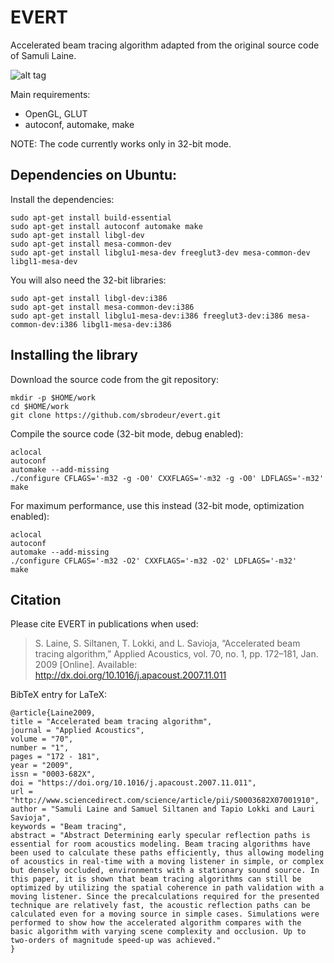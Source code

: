 
# EVERT

Accelerated beam tracing algorithm adapted from the original source code of Samuli Laine.

![alt tag](https://github.com/sbrodeur/evert/raw/master/doc/images/evert.jpg)

Main requirements:
- OpenGL, GLUT
- autoconf, automake, make

NOTE: The code currently works only in 32-bit mode.

## Dependencies on Ubuntu:

Install the dependencies:
```
sudo apt-get install build-essential
sudo apt-get install autoconf automake make
sudo apt-get install libgl-dev
sudo apt-get install mesa-common-dev
sudo apt-get install libglu1-mesa-dev freeglut3-dev mesa-common-dev libgl1-mesa-dev
```

You will also need the 32-bit libraries: 
```
sudo apt-get install libgl-dev:i386
sudo apt-get install mesa-common-dev:i386
sudo apt-get install libglu1-mesa-dev:i386 freeglut3-dev:i386 mesa-common-dev:i386 libgl1-mesa-dev:i386
```

## Installing the library

Download the source code from the git repository:
```
mkdir -p $HOME/work
cd $HOME/work
git clone https://github.com/sbrodeur/evert.git
```

Compile the source code (32-bit mode, debug enabled):
```
aclocal
autoconf
automake --add-missing
./configure CFLAGS='-m32 -g -O0' CXXFLAGS='-m32 -g -O0' LDFLAGS='-m32'
make
```

For maximum performance, use this instead (32-bit mode, optimization enabled):
```
aclocal
autoconf
automake --add-missing
./configure CFLAGS='-m32 -O2' CXXFLAGS='-m32 -O2' LDFLAGS='-m32'
make
```

## Citation

Please cite EVERT in publications when used:
> S. Laine, S. Siltanen, T. Lokki, and L. Savioja, “Accelerated beam tracing algorithm,” Applied Acoustics, vol. 70, no. 1, pp. 172–181, Jan. 2009 [Online]. Available: http://dx.doi.org/10.1016/j.apacoust.2007.11.011

BibTeX entry for LaTeX:
```
@article{Laine2009,
title = "Accelerated beam tracing algorithm",
journal = "Applied Acoustics",
volume = "70",
number = "1",
pages = "172 - 181",
year = "2009",
issn = "0003-682X",
doi = "https://doi.org/10.1016/j.apacoust.2007.11.011",
url = "http://www.sciencedirect.com/science/article/pii/S0003682X07001910",
author = "Samuli Laine and Samuel Siltanen and Tapio Lokki and Lauri Savioja",
keywords = "Beam tracing",
abstract = "Abstract Determining early specular reflection paths is essential for room acoustics modeling. Beam tracing algorithms have been used to calculate these paths efficiently, thus allowing modeling of acoustics in real-time with a moving listener in simple, or complex but densely occluded, environments with a stationary sound source. In this paper, it is shown that beam tracing algorithms can still be optimized by utilizing the spatial coherence in path validation with a moving listener. Since the precalculations required for the presented technique are relatively fast, the acoustic reflection paths can be calculated even for a moving source in simple cases. Simulations were performed to show how the accelerated algorithm compares with the basic algorithm with varying scene complexity and occlusion. Up to two-orders of magnitude speed-up was achieved."
}

```